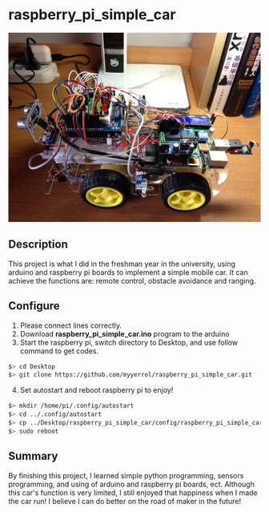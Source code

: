 # raspberry_pi_simple_car

![raspberry_pi_simple_car_c](.images/raspberry_pi_simple_car_c.JPG)

## Description
This project is what I did in the freshman year in the university, using arduino and raspberry pi boards to implement a simple mobile car. It can achieve the functions are: remote control, obstacle avoidance and ranging.


## Configure
1. Please connect lines correctly.
2. Download **raspberry_pi_simple_car.ino** program to the arduino
3. Start the raspberry pi, switch directory to Desktop, and use follow command to get codes.
```bash
$> cd Desktop
$> git clone https://github.com/myyerrol/raspberry_pi_simple_car.git
```
4. Set autostart and reboot raspberry pi to enjoy!
```bash
$> mkdir /home/pi/.config/autostart
$> cd ../.config/autostart
$> cp ../Desktop/raspberry_pi_simple_car/config/raspberry_pi_simple_car.desktop ./
$> sudo reboot
```

## Summary
By finishing this project, I learned simple python programming, sensors programming, and using of arduino and raspberry pi boards, ect. Although this car's function is very limited, I still enjoyed that happiness when I made the car run! I believe I can do better on the road of maker in the future!
